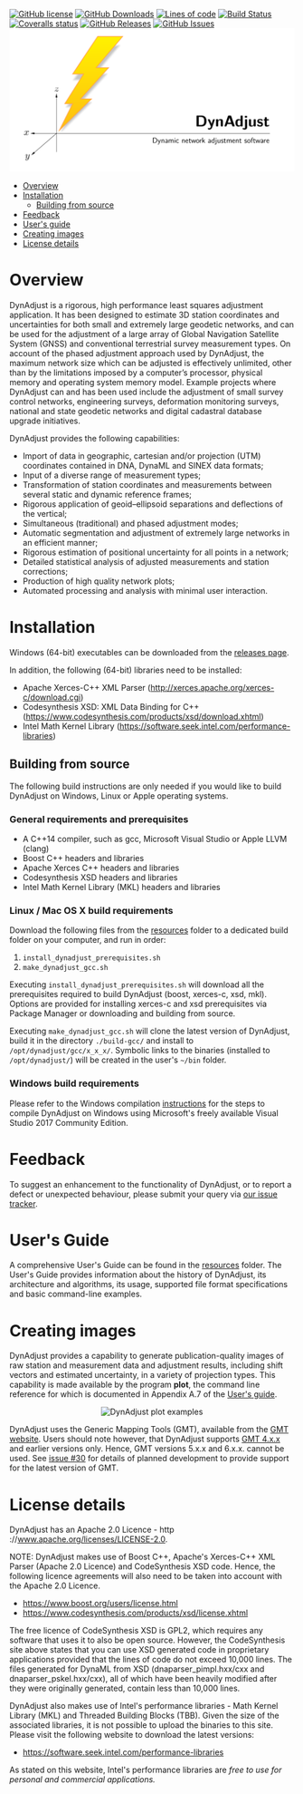 [![GitHub license](https://img.shields.io/badge/license-Apache-blue.svg)](https://raw.githubusercontent.com/icsm-au/DynAdjust/master/LICENSE)
[![GitHub Downloads](https://img.shields.io/github/downloads/icsm-au/DynAdjust/total)](https://github.com/icsm-au/DynAdjust/releases)
[![Lines of code](https://img.shields.io/tokei/lines/github/icsm-au/DynAdjust)](https://github.com/icsm-au/DynAdjust/tree/master/dynadjust)
[![Build Status](https://travis-ci.org/icsm-au/DynAdjust.svg?branch=master)](https://travis-ci.org/icsm-au/DynAdjust)
[![Coveralls status](https://coveralls.io/repos/github/icsm-au/DynAdjust/badge.svg?branch=master)](https://coveralls.io/github/icsm-au/DynAdjust?branch=master)
[![GitHub Releases](https://img.shields.io/github/v/release/icsm-au/DynAdjust.svg)](https://github.com/icsm-au/DynAdjust/releases)
[![GitHub Issues](https://img.shields.io/github/issues/icsm-au/DynAdjust.svg)](https://github.com/icsm-au/DynAdjust/issues)
[![DynAdjust](resources/img/dynadjust-banner.png)](https://raw.githubusercontent.com/icsm-au/DynAdjust/master/resources/img/dynadjust-banner.png)
- [Overview](#overview)
- [Installation](#installation)
  - [Building from source](#building-from-source)
- [Feedback](#feedback)
- [User's guide](#users-guide)
- [Creating images](#creating-images)
- [License details](#license-details)

# Overview
DynAdjust is a rigorous, high performance least squares adjustment application. It has been designed
to estimate 3D station coordinates and uncertainties for both small and extremely large geodetic networks,
and can be used for the adjustment of a large array of Global Navigation Satellite System
(GNSS) and conventional terrestrial survey measurement types. On account of the phased adjustment
approach used by DynAdjust, the maximum network size which can be adjusted is effectively
unlimited, other than by the limitations imposed by a computer’s processor, physical memory and
operating system memory model. Example projects where DynAdjust can and has been used include
the adjustment of small survey control networks, engineering surveys, deformation monitoring
surveys, national and state geodetic networks and digital cadastral database upgrade initiatives.

DynAdjust provides the following capabilities:
* Import of data in geographic, cartesian and/or projection (UTM) coordinates contained in
DNA, DynaML and SINEX data formats;
* Input of a diverse range of measurement types;
* Transformation of station coordinates and measurements between several static and dynamic
reference frames;
* Rigorous application of geoid–ellipsoid separations and deflections of the vertical;
* Simultaneous (traditional) and phased adjustment modes;
* Automatic segmentation and adjustment of extremely large networks in an efficient manner;
* Rigorous estimation of positional uncertainty for all points in a network;
* Detailed statistical analysis of adjusted measurements and station corrections;
* Production of high quality network plots;
* Automated processing and analysis with minimal user interaction.

# Installation

Windows (64-bit) executables can be downloaded from the [releases page](https://github.com/icsm-au/dynadjust/releases/latest).

In addition, the following (64-bit) libraries need to be installed:
 - Apache Xerces-C++ XML Parser (http://xerces.apache.org/xerces-c/download.cgi)
 - Codesynthesis XSD: XML Data Binding for C++ (https://www.codesynthesis.com/products/xsd/download.xhtml)
 - Intel Math Kernel Library (https://software.seek.intel.com/performance-libraries)

## Building from source
The following build instructions are only needed if you would like to build DynAdjust on Windows, Linux or Apple operating systems.

### General requirements and prerequisites
 - A C++14 compiler, such as gcc, Microsoft Visual Studio or Apple LLVM (clang)
 - Boost C++ headers and libraries
 - Apache Xerces C++ headers and libraries
 - Codesynthesis XSD headers and libraries
 - Intel Math Kernel Library (MKL) headers and libraries

### Linux / Mac OS X build requirements
Download the following files from the [resources](https://github.com/icsm-au/DynAdjust/tree/master/resources) folder to a dedicated build folder on your computer, and run in order:
  1. `install_dynadjust_prerequisites.sh`
  2. `make_dynadjust_gcc.sh`

Executing `install_dynadjust_prerequisites.sh` will download all the prerequisites required to build DynAdjust (boost, xerces-c, xsd, mkl).  Options are provided for installing xerces-c and xsd prerequisites via Package Manager or downloading and building from source. 

Executing `make_dynadjust_gcc.sh` will clone the latest version of DynAdjust, build it in the directory `./build-gcc/` and install to `/opt/dynadjust/gcc/x_x_x/`. Symbolic links to the binaries (installed to `/opt/dynadjust/`) will be created in the user's `~/bin` folder.
  
### Windows build requirements
Please refer to the Windows compilation [instructions](https://github.com/icsm-au/DynAdjust/blob/master/resources/dynadjust-compilation-in-windows.pdf) for the steps to compile DynAdjust on Windows using Microsoft's freely available Visual Studio 2017 Community Edition.

# Feedback

To suggest an enhancement to the functionality of DynAdjust, or to report a defect or unexpected behaviour, please submit your query via [our issue tracker](https://github.com/icsm-au/dynadjust/issues).

# User's Guide

A comprehensive User's Guide can be found in the [resources](https://github.com/icsm-au/DynAdjust/tree/master/resources) folder.  The User's Guide provides information about the history of DynAdjust, its architecture and algorithms, its usage, supported file format specifications and basic command-line examples.

# Creating images

DynAdjust provides a capability to generate publication-quality images of raw station and measurement data and adjustment results, including shift vectors and estimated uncertainty, in a variety of projection types. This capability is made available by the program **plot**, the command line reference for which is documented in Appendix A.7 of the [User's guide](#users-guide). 

<p align="center">
  <img title="DynAdjust plot examples" src="https://raw.githubusercontent.com/icsm-au/DynAdjust/master/resources/img/dynadjust-plot-images.png"/>
</p>
  
DynAdjust uses the Generic Mapping Tools (GMT), available from the [GMT website](https://www.generic-mapping-tools.org/download/). Users should note however, that DynAdjust supports [GMT 4.x.x](https://github.com/GenericMappingTools/gmt/wiki/GMT-4.5.18) and earlier versions only. Hence, GMT versions 5.x.x and 6.x.x. cannot be used. See [issue #30](https://github.com/icsm-au/DynAdjust/issues/30) for details of planned development to provide support for the latest version of GMT.

# License details
DynAdjust has an Apache 2.0 Licence - http ://www.apache.org/licenses/LICENSE-2.0.   

NOTE: DynAdjust makes use of Boost C++, Apache's Xerces-C++ XML Parser (Apache 2.0 Licence) and CodeSynthesis XSD code. Hence, the following licence agreements will also need to be taken into account with the Apache 2.0 Licence. 

* https://www.boost.org/users/license.html 
* https://www.codesynthesis.com/products/xsd/license.xhtml

The free licence of CodeSynthesis XSD is GPL2, which requires any software that uses it to also be open source.  However, the CodeSynthesis site above states that you can use XSD generated code in proprietary applications provided that the lines of code do not exceed 10,000 lines.  The files generated for DynaML from XSD (dnaparser_pimpl.hxx/cxx and dnaparser_pskel.hxx/cxx), all of which have been heavily modified after they were originally generated, contain less than 10,000 lines. 

DynAdjust also makes use of Intel's performance libraries - Math Kernel Library (MKL) and Threaded Building Blocks (TBB). Given the size of the associated libraries, it is not possible to upload the binaries to this site. Please visit the following website to download the latest versions:

* https://software.seek.intel.com/performance-libraries

As stated on this website, Intel's performance libraries are *free to use for personal and commercial applications.*

